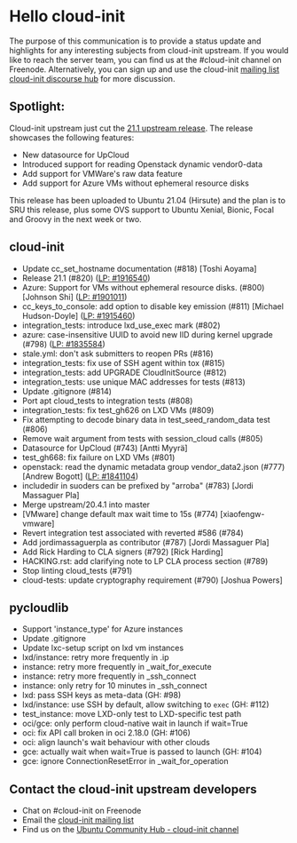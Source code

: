 # Hello cloud-init

The purpose of this communication is to provide a status update and
highlights for any interesting subjects from cloud-init upstream. If
you would like to reach the server team, you can find us at
the #cloud-init channel on Freenode. Alternatively, you can sign up
and use the cloud-init [mailing list](mailto:cloud-init@lists.launchpad.net)
[cloud-init discourse hub](https://discourse.ubuntu.com/c/server/cloud-init) for more
discussion.

## Spotlight:
Cloud-init upstream just cut the [21.1 upstream release](https://bugs.launchpad.net/cloud-init/+bug/1916540). The release showcases the following features:
 - New datasource for UpCloud
 - Introduced support for reading Openstack dynamic vendor0-data
 - Add support for VMWare's raw data feature
 - Add support for Azure VMs without ephemeral resource disks

This release has been uploaded to Ubuntu 21.04 (Hirsute) and the plan is to
SRU this release, plus some OVS support to Ubuntu Xenial, Bionic, Focal and
Groovy in the next week or two.


## cloud-init

- Update cc_set_hostname documentation (#818) [Toshi Aoyama]
- Release 21.1 (#820) ([LP: #1916540](https://bugs.launchpad.net/bugs/1916540))
- Azure: Support for VMs without ephemeral resource disks. (#800)
  [Johnson Shi] ([LP: #1901011](https://bugs.launchpad.net/bugs/1901011))
- cc_keys_to_console: add option to disable key emission (#811)
  [Michael Hudson-Doyle] ([LP: #1915460](https://bugs.launchpad.net/bugs/1915460))
- integration_tests: introduce lxd_use_exec mark (#802)
- azure: case-insensitive UUID to avoid new IID during kernel upgrade
  (#798) ([LP: #1835584](https://bugs.launchpad.net/bugs/1835584))
- stale.yml: don't ask submitters to reopen PRs (#816)
- integration_tests: fix use of SSH agent within tox (#815)
- integration_tests: add UPGRADE CloudInitSource (#812)
- integration_tests: use unique MAC addresses for tests (#813)
- Update .gitignore (#814)
- Port apt cloud_tests to integration tests (#808)
- integration_tests: fix test_gh626 on LXD VMs (#809)
- Fix attempting to decode binary data in test_seed_random_data test (#806)
- Remove wait argument from tests with session_cloud calls (#805)
- Datasource for UpCloud (#743) [Antti Myyrä]
- test_gh668: fix failure on LXD VMs (#801)
- openstack: read the dynamic metadata group vendor_data2.json (#777)
  [Andrew Bogott] ([LP: #1841104](https://bugs.launchpad.net/bugs/1841104))
- includedir in suoders can be prefixed by "arroba" (#783)
  [Jordi Massaguer Pla]
- Merge upstream/20.4.1 into master
- [VMware] change default max wait time to 15s (#774) [xiaofengw-vmware]
- Revert integration test associated with reverted #586 (#784)
- Add jordimassaguerpla as contributor (#787) [Jordi Massaguer Pla]
- Add Rick Harding to CLA signers (#792) [Rick Harding]
- HACKING.rst: add clarifying note to LP CLA process section (#789)
- Stop linting cloud_tests (#791)
- cloud-tests: update cryptography requirement (#790) [Joshua Powers]

## pycloudlib

- Support 'instance_type' for Azure instances
- Update .gitignore
- Update lxc-setup script on lxd vm instances
- lxd/instance: retry more frequently in .ip
- instance: retry more frequently in _wait_for_execute
- instance: retry more frequently in _ssh_connect
- instance: only retry for 10 minutes in _ssh_connect
- lxd: pass SSH keys as meta-data (GH: #98)
- lxd/instance: use SSH by default, allow switching to `exec` (GH: #112)
- test_instance: move LXD-only test to LXD-specific test path
- oci/gce: only perform cloud-native wait in launch if wait=True
- oci: fix API call broken in oci 2.18.0 (GH: #106)
- oci: align launch's wait behaviour with other clouds
- gce: actually wait when wait=True is passed to launch (GH: #104)
- gce: ignore ConnectionResetError in _wait_for_operation

## Contact the cloud-init upstream developers

- Chat on #cloud-init on Freenode
- Email the [cloud-init mailing list](mailto:cloud-init@lists.launchpad.net)
- Find us on the [Ubuntu Community Hub - cloud-init channel](https://discourse.ubuntu.com/c/server/cloud-init)
